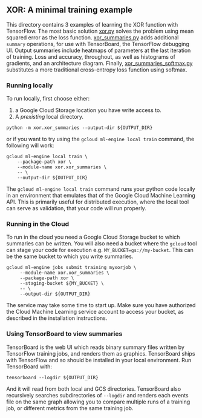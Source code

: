 ## XOR: A minimal training example

This directory contains 3 examples of learning the XOR function with TensorFlow. The most basic solution [xor.py](xor.py) solves the problem using mean squared error as the loss function. [xor_summaries.py](xor_summaries.py) adds additional `summary` operations, for use with TensorBoard, the TensorFlow debugging UI. Output summaries include heatmaps of parameters at the last iteration of training. Loss and accuracy, throughout, as well as histograms of gradients, and an architecture diagram. Finally, [xor_summaries_softmax.py](xor_summaries_softmax.py) substitutes a more traditional cross-entropy loss function using softmax.

### Running locally

To run locally, first choose either:

1. a Google Cloud Storage location you have write access to.
2. A *prexisting* local directory.


```
python -m xor.xor_summaries --output-dir ${OUTPUT_DIR}
```

or if you want to try using the `gcloud ml-engine local train` command, the following will work:

```
gcloud ml-engine local train \
    --package-path xor \
    --module-name xor.xor_summaries \
    -- \
    --output-dir ${OUTPUT_DIR}
```

The `gcloud ml-engine local train` command runs your python code locally in an environment that emulates that of the Google Cloud Machine Learning API. This is primarily useful for distributed execution, where the local tool can serve as validation, that your code will run properly.

### Running in the Cloud

To run in the cloud you need a Google Cloud Storage bucket to which summaries can be written. You will also need a bucket where the `gcloud` tool can stage your code for execution e.g. `MY_BUCKET=gs://my-bucket`. This can be the same bucket to which you write summaries.

```
gcloud ml-engine jobs submit training myxorjob \
     --module-name xor.xor_summaries \
     --package-path xor \
     --staging-bucket ${MY_BUCKET} \
     -- \
     --output-dir ${OUTPUT_DIR}
```

The service may take some time to start up. Make sure you have authorized the Cloud Machine Learning service account to access your bucket, as described in the installation instructions.

### Using TensorBoard to view summaries

TensorBoard is the web UI which reads binary summary files written by TensorFlow training jobs, and renders them as graphics. TensorBoard ships with TensorFlow and so should be installed in your local environment. Run TensorBoard with:

```
tensorboard --logdir ${OUTPUT_DIR}
```

And it will read from both local and GCS directories. TensorBoard also recursively searches subdirectories of `--logdir` and renders each events file on the same graph allowing you to compare multiple runs of a training job, or different metrics from the same training job.

